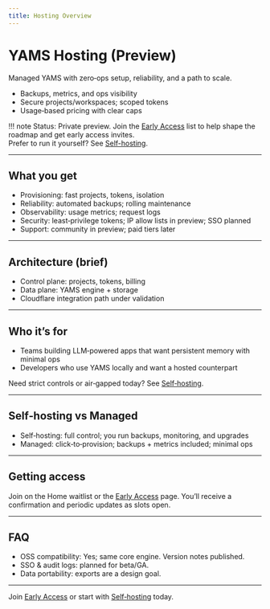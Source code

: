 ```yaml
---
title: Hosting Overview
---
```


# YAMS Hosting (Preview)

Managed YAMS with zero‑ops setup, reliability, and a path to scale.

- Backups, metrics, and ops visibility
- Secure projects/workspaces; scoped tokens
- Usage‑based pricing with clear caps

!!! note
    Status: Private preview. Join the [Early Access](early-access.md) list to help shape the roadmap and get early access invites.  
    Prefer to run it yourself? See [Self-hosting](self_hosting.md).

---

## What you get

- Provisioning: fast projects, tokens, isolation
- Reliability: automated backups; rolling maintenance
- Observability: usage metrics; request logs
- Security: least‑privilege tokens; IP allow lists in preview; SSO planned
- Support: community in preview; paid tiers later

---

## Architecture (brief)

- Control plane: projects, tokens, billing
- Data plane: YAMS engine + storage
- Cloudflare integration path under validation

---

## Who it’s for

- Teams building LLM‑powered apps that want persistent memory with minimal ops
- Developers who use YAMS locally and want a hosted counterpart

Need strict controls or air‑gapped today? See [Self‑hosting](self_hosting.md).

---

## Self‑hosting vs Managed

- Self‑hosting: full control; you run backups, monitoring, and upgrades
- Managed: click‑to‑provision; backups + metrics included; minimal ops

---

## Getting access

Join on the Home waitlist or the [Early Access](early-access.md) page. You’ll receive a confirmation and periodic updates as slots open.

---

## FAQ

- OSS compatibility: Yes; same core engine. Version notes published.
- SSO & audit logs: planned for beta/GA.
- Data portability: exports are a design goal.

---

Join [Early Access](early-access.md) or start with [Self‑hosting](self_hosting.md) today.